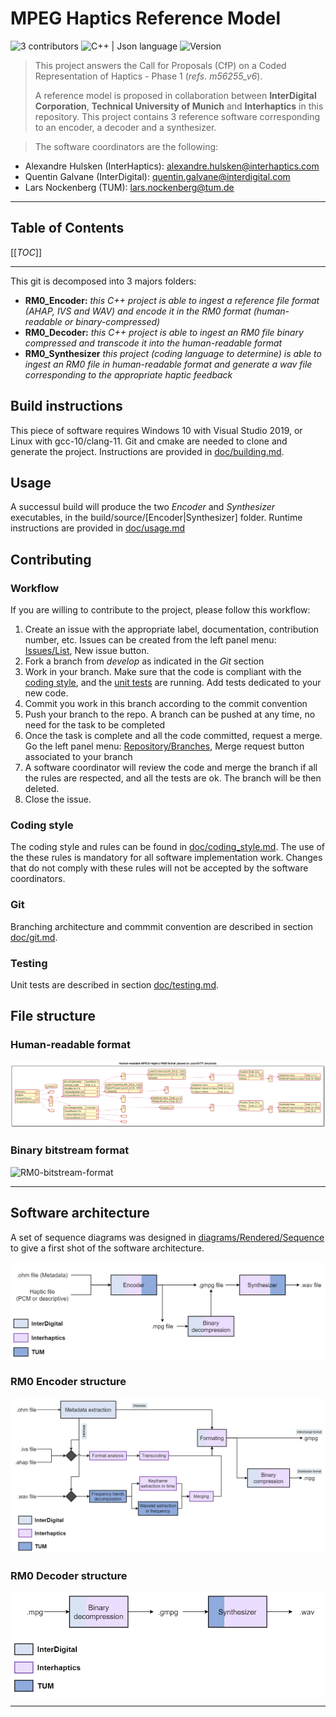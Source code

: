# MPEG Haptics Reference Model

![3 contributors](https://img.shields.io/badge/contributors-3-brightgreen.svg?style=flat-square)
![C++ | Json language](https://img.shields.io/badge/type-C++%20|%20glTF-blue.svg?style=flat-square)
![Version](https://img.shields.io/badge/version-RM0-blueviolet.svg?style=flat-square)


> This project answers the Call for Proposals (CfP) on a Coded Representation of Haptics - Phase 1 (*refs. m56255_v6*).
>
> A reference model is proposed in collaboration between **InterDigital Corporation**, **Technical University of Munich** and **Interhaptics** in this repository. This project contains 3 reference software corresponding to an encoder, a decoder and a synthesizer.

> The software coordinators are the following:
- Alexandre Hulsken (InterHaptics): alexandre.hulsken@interhaptics.com
- Quentin Galvane (InterDigital): quentin.galvane@interdigital.com
- Lars Nockenberg (TUM): lars.nockenberg@tum.de

---

## Table of Contents

[[_TOC_]]

---

This git is decomposed into 3 majors folders:

+ **RM0_Encoder:** *this C++ project is able to ingest a reference file format (AHAP, IVS and WAV) and encode it in the RM0 format (human-readable or binary-compressed)*
+ **RM0_Decoder:** *this C++ project is able to ingest an RM0 file binary compressed and transcode it into the human-readable format*
+ **RM0_Synthesizer** *this project (coding language to determine) is able to ingest an RM0 file in human-readable format and generate a wav file corresponding to the appropriate haptic feedback*

## Build instructions

This piece of software requires Windows 10 with Visual Studio 2019, or Linux with gcc-10/clang-11. Git and cmake are needed to clone and generate the project. Instructions are provided in [doc/building.md](doc/building.md).

## Usage

A successul build  will produce the two *Encoder* and *Synthesizer* executables, in the build/source/[Encoder|Synthesizer] folder. Runtime instructions are provided in [doc/usage.md](doc/usage.md)

## Contributing

### Workflow

If you are willing to contribute to the project, please follow this workflow:

1. Create an issue with the appropriate label, documentation, contribution number, etc. Issues can be created from the left panel menu: [Issues/List](http://mpegx.int-evry.fr/software/haptics/rm0/-/issues), New issue button.
2. Fork a branch from *develop* as indicated in the *Git* section
3. Work in your branch. Make sure that the code is compliant with the [coding style](doc/coding_style.md), and the [unit tests](doc/testing.md) are running. Add tests dedicated to your new code.
4. Commit you work in this branch according to the commit convention
5. Push your branch to the repo. A branch can be pushed at any time, no need for the task to be completed
6. Once the task is complete and all the code committed, request a merge. Go the left panel menu: [Repository/Branches](http://mpegx.int-evry.fr/software/haptics/rm0/-/branches), Merge request button associated to your branch
7. A software coordinator will review the code and merge the branch if all the rules are respected, and all the tests are ok. The branch will be then deleted.
8. Close the issue.

### Coding style

The coding style and rules can be found in [doc/coding_style.md](doc/coding_style.md). The use of the these rules is mandatory for all software implementation work. Changes that do not comply with these rules will not be accepted by the software coordinators.

### Git

Branching architecture and commmit convention are described in section [doc/git.md](doc/git.md).

### Testing

Unit tests are described in section [doc/testing.md](doc/testing.md).

## File structure

### Human-readable format

![RM0-human-readable-format](diagrams/Rendered/RM0HumanReadableFormat.png "RM0 human-readable format")

### Binary bitstream format

![RM0-bitstream-format](diagrams/Rendered/RM0BitsreamFormat.png "bitstream structure")

---

## Software architecture

A set of sequence diagrams was designed in [diagrams/Rendered/Sequence](diagrams/Rendered/Sequence) to give a first shot of the software architecture.

![RM0-General-softwares](diagrams/Rendered/RM0GeneralSoftwares.png "General file software structure")

### RM0 Encoder structure

![RM0-Encoder](diagrams/Rendered/RM0EncoderStructure.png "RM0 Encoder structure")

### RM0 Decoder structure

![RM0-Decoder](diagrams/Rendered/RM0DecoderStructure.png "RM0 Decoder structure")

---





